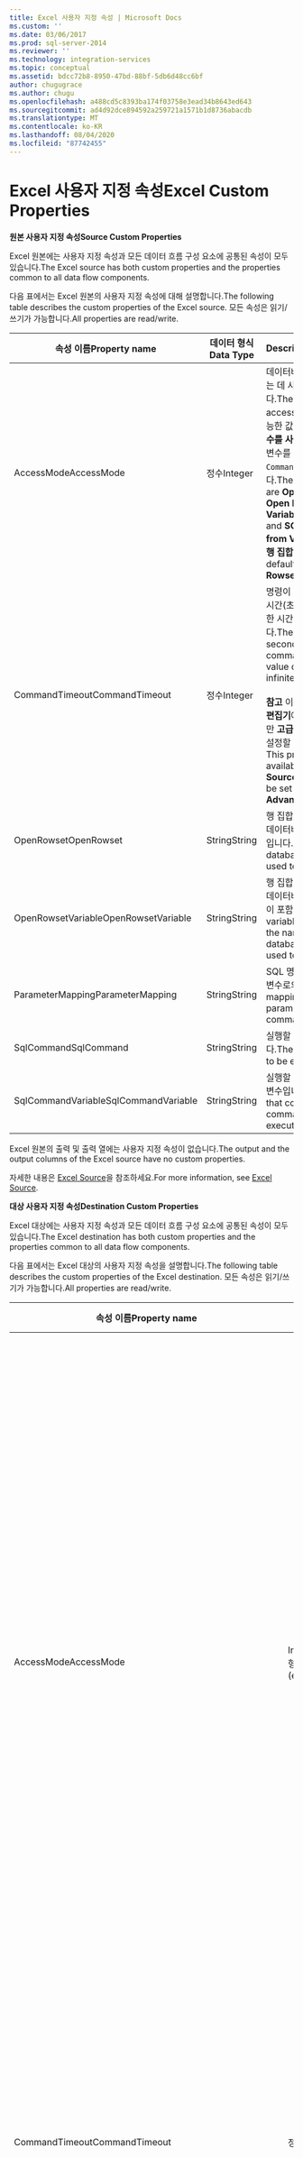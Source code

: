 ```yaml
---
title: Excel 사용자 지정 속성 | Microsoft Docs
ms.custom: ''
ms.date: 03/06/2017
ms.prod: sql-server-2014
ms.reviewer: ''
ms.technology: integration-services
ms.topic: conceptual
ms.assetid: bdcc72b8-8950-47bd-88bf-5db6d48cc6bf
author: chugugrace
ms.author: chugu
ms.openlocfilehash: a488cd5c8393ba174f03758e3ead34b8643ed643
ms.sourcegitcommit: ad4d92dce894592a259721a1571b1d8736abacdb
ms.translationtype: MT
ms.contentlocale: ko-KR
ms.lasthandoff: 08/04/2020
ms.locfileid: "87742455"
---
```

# <a name="excel-custom-properties"></a><span data-ttu-id="0074f-102">Excel 사용자 지정 속성</span><span class="sxs-lookup"><span data-stu-id="0074f-102">Excel Custom Properties</span></span>
  <span data-ttu-id="0074f-103">**원본 사용자 지정 속성**</span><span class="sxs-lookup"><span data-stu-id="0074f-103">**Source Custom Properties**</span></span>  
  
 <span data-ttu-id="0074f-104">Excel 원본에는 사용자 지정 속성과 모든 데이터 흐름 구성 요소에 공통된 속성이 모두 있습니다.</span><span class="sxs-lookup"><span data-stu-id="0074f-104">The Excel source has both custom properties and the properties common to all data flow components.</span></span>  
  
 <span data-ttu-id="0074f-105">다음 표에서는 Excel 원본의 사용자 지정 속성에 대해 설명합니다.</span><span class="sxs-lookup"><span data-stu-id="0074f-105">The following table describes the custom properties of the Excel source.</span></span> <span data-ttu-id="0074f-106">모든 속성은 읽기/쓰기가 가능합니다.</span><span class="sxs-lookup"><span data-stu-id="0074f-106">All properties are read/write.</span></span>  
  
|<span data-ttu-id="0074f-107">속성 이름</span><span class="sxs-lookup"><span data-stu-id="0074f-107">Property name</span></span>|<span data-ttu-id="0074f-108">데이터 형식</span><span class="sxs-lookup"><span data-stu-id="0074f-108">Data Type</span></span>|<span data-ttu-id="0074f-109">Description</span><span class="sxs-lookup"><span data-stu-id="0074f-109">Description</span></span>|  
|-------------------|---------------|-----------------|  
|<span data-ttu-id="0074f-110">AccessMode</span><span class="sxs-lookup"><span data-stu-id="0074f-110">AccessMode</span></span>|<span data-ttu-id="0074f-111">정수</span><span class="sxs-lookup"><span data-stu-id="0074f-111">Integer</span></span>|<span data-ttu-id="0074f-112">데이터베이스에 액세스하는 데 사용되는 모드입니다.</span><span class="sxs-lookup"><span data-stu-id="0074f-112">The mode used to access the database.</span></span> <span data-ttu-id="0074f-113">가능한 값은 **행 집합 열기**, **변수를 사용한 행 집합 열기**, 변수를 사용한 `SQL Command` **SQL 명령**입니다.</span><span class="sxs-lookup"><span data-stu-id="0074f-113">The possible values are **Open Rowset**, **Open Rowset from Variable**, `SQL Command`, and **SQL Command from Variable**.</span></span> <span data-ttu-id="0074f-114">기본값은 **행 집합 열기**입니다.</span><span class="sxs-lookup"><span data-stu-id="0074f-114">The default value is **Open Rowset**.</span></span>|  
|<span data-ttu-id="0074f-115">CommandTimeout</span><span class="sxs-lookup"><span data-stu-id="0074f-115">CommandTimeout</span></span>|<span data-ttu-id="0074f-116">정수</span><span class="sxs-lookup"><span data-stu-id="0074f-116">Integer</span></span>|<span data-ttu-id="0074f-117">명령이 종료되기 전의 제한 시간(초)입니다.  값 0은 제한 시간이 없음을 나타냅니다.</span><span class="sxs-lookup"><span data-stu-id="0074f-117">The number of seconds before a command times out.  A value of 0 indicates an infinite time-out.</span></span><br /><br /> <span data-ttu-id="0074f-118">**참고** 이 속성은 **Excel 원본 편집기**에서 사용할 수 없지만 **고급 편집기**를 사용하여 설정할 수 있습니다.</span><span class="sxs-lookup"><span data-stu-id="0074f-118">**Note** This property is not available in the **Excel Source Editor**, but can be set by using the **Advanced Editor**.</span></span>|  
|<span data-ttu-id="0074f-119">OpenRowset</span><span class="sxs-lookup"><span data-stu-id="0074f-119">OpenRowset</span></span>|<span data-ttu-id="0074f-120">String</span><span class="sxs-lookup"><span data-stu-id="0074f-120">String</span></span>|<span data-ttu-id="0074f-121">행 집합을 여는 데 사용되는 데이터베이스 개체의 이름입니다.</span><span class="sxs-lookup"><span data-stu-id="0074f-121">The name of the database object that is used to open a rowset.</span></span>|  
|<span data-ttu-id="0074f-122">OpenRowsetVariable</span><span class="sxs-lookup"><span data-stu-id="0074f-122">OpenRowsetVariable</span></span>|<span data-ttu-id="0074f-123">String</span><span class="sxs-lookup"><span data-stu-id="0074f-123">String</span></span>|<span data-ttu-id="0074f-124">행 집합을 여는 데 사용되는 데이터베이스 개체의 이름이 포함된 변수입니다.</span><span class="sxs-lookup"><span data-stu-id="0074f-124">The variable that contains the name of the database object that is used to open a rowset.</span></span>|  
|<span data-ttu-id="0074f-125">ParameterMapping</span><span class="sxs-lookup"><span data-stu-id="0074f-125">ParameterMapping</span></span>|<span data-ttu-id="0074f-126">String</span><span class="sxs-lookup"><span data-stu-id="0074f-126">String</span></span>|<span data-ttu-id="0074f-127">SQL 명령의 매개 변수에서 변수로의 매핑입니다.</span><span class="sxs-lookup"><span data-stu-id="0074f-127">The mapping from parameters in the SQL command to variables.</span></span>|  
|<span data-ttu-id="0074f-128">SqlCommand</span><span class="sxs-lookup"><span data-stu-id="0074f-128">SqlCommand</span></span>|<span data-ttu-id="0074f-129">String</span><span class="sxs-lookup"><span data-stu-id="0074f-129">String</span></span>|<span data-ttu-id="0074f-130">실행할 SQL 명령입니다.</span><span class="sxs-lookup"><span data-stu-id="0074f-130">The SQL command to be executed.</span></span>|  
|<span data-ttu-id="0074f-131">SqlCommandVariable</span><span class="sxs-lookup"><span data-stu-id="0074f-131">SqlCommandVariable</span></span>|<span data-ttu-id="0074f-132">String</span><span class="sxs-lookup"><span data-stu-id="0074f-132">String</span></span>|<span data-ttu-id="0074f-133">실행할 SQL 명령이 포함된 변수입니다.</span><span class="sxs-lookup"><span data-stu-id="0074f-133">The variable that contains the SQL command to be executed.</span></span>|  
  
 <span data-ttu-id="0074f-134">Excel 원본의 출력 및 출력 열에는 사용자 지정 속성이 없습니다.</span><span class="sxs-lookup"><span data-stu-id="0074f-134">The output and the output columns of the Excel source have no custom properties.</span></span>  
  
 <span data-ttu-id="0074f-135">자세한 내용은 [Excel Source](excel-source.md)을 참조하세요.</span><span class="sxs-lookup"><span data-stu-id="0074f-135">For more information, see [Excel Source](excel-source.md).</span></span>  
  
 <span data-ttu-id="0074f-136">**대상 사용자 지정 속성**</span><span class="sxs-lookup"><span data-stu-id="0074f-136">**Destination Custom Properties**</span></span>  
  
 <span data-ttu-id="0074f-137">Excel 대상에는 사용자 지정 속성과 모든 데이터 흐름 구성 요소에 공통된 속성이 모두 있습니다.</span><span class="sxs-lookup"><span data-stu-id="0074f-137">The Excel destination has both custom properties and the properties common to all data flow components.</span></span>  
  
 <span data-ttu-id="0074f-138">다음 표에서는 Excel 대상의 사용자 지정 속성을 설명합니다.</span><span class="sxs-lookup"><span data-stu-id="0074f-138">The following table describes the custom properties of the Excel destination.</span></span> <span data-ttu-id="0074f-139">모든 속성은 읽기/쓰기가 가능합니다.</span><span class="sxs-lookup"><span data-stu-id="0074f-139">All properties are read/write.</span></span>  
  
|<span data-ttu-id="0074f-140">속성 이름</span><span class="sxs-lookup"><span data-stu-id="0074f-140">Property name</span></span>|<span data-ttu-id="0074f-141">데이터 형식</span><span class="sxs-lookup"><span data-stu-id="0074f-141">Data Type</span></span>|<span data-ttu-id="0074f-142">Description</span><span class="sxs-lookup"><span data-stu-id="0074f-142">Description</span></span>|  
|-------------------|---------------|-----------------|  
|<span data-ttu-id="0074f-143">AccessMode</span><span class="sxs-lookup"><span data-stu-id="0074f-143">AccessMode</span></span>|<span data-ttu-id="0074f-144">Integer(열거형)</span><span class="sxs-lookup"><span data-stu-id="0074f-144">Integer (enumeration)</span></span>|<span data-ttu-id="0074f-145">대상에서 해당 대상 데이터베이스에 액세스하는 방법을 지정하는 값입니다.</span><span class="sxs-lookup"><span data-stu-id="0074f-145">A value that specifies how the destination accesses its destination database.</span></span><br /><br /> <span data-ttu-id="0074f-146">이 속성 값은 다음 중 하나일 수 있습니다.</span><span class="sxs-lookup"><span data-stu-id="0074f-146">This property can have one of the following values:</span></span><br /><br /> <span data-ttu-id="0074f-147">`OpenRowset`(0)-테이블 또는 뷰의 이름을 제공 합니다.</span><span class="sxs-lookup"><span data-stu-id="0074f-147">`OpenRowset` (0)-You provide the name of a table or view.</span></span><br /><br /> <span data-ttu-id="0074f-148">`OpenRowset from Variable`(1)-테이블 또는 뷰의 이름이 포함 된 변수의 이름을 제공 합니다.</span><span class="sxs-lookup"><span data-stu-id="0074f-148">`OpenRowset from Variable` (1)-You provide the name of a variable that contains the name of a table or view.</span></span><br /><br /> <span data-ttu-id="0074f-149">`OpenRowset Using Fastload`(3)-테이블 또는 뷰의 이름을 제공 합니다.</span><span class="sxs-lookup"><span data-stu-id="0074f-149">`OpenRowset Using Fastload` (3)-You provide the name of a table or view.</span></span><br /><br /> <span data-ttu-id="0074f-150">`OpenRowset Using Fastload from Variable`(4)-테이블 또는 뷰의 이름이 포함 된 변수의 이름을 제공 합니다.</span><span class="sxs-lookup"><span data-stu-id="0074f-150">`OpenRowset Using Fastload from Variable` (4)-You provide the name of a variable that contains the name of a table or view.</span></span><br /><br /> <span data-ttu-id="0074f-151">`SQL Command`(2)-SQL 문을 제공 합니다.</span><span class="sxs-lookup"><span data-stu-id="0074f-151">`SQL Command` (2)-You provide a SQL statement.</span></span>|  
|<span data-ttu-id="0074f-152">CommandTimeout</span><span class="sxs-lookup"><span data-stu-id="0074f-152">CommandTimeout</span></span>|<span data-ttu-id="0074f-153">정수</span><span class="sxs-lookup"><span data-stu-id="0074f-153">Integer</span></span>|<span data-ttu-id="0074f-154">제한 시간이 초과될 때까지 SQL 명령을 실행할 수 있는 최대 시간(초)입니다. 값 **0** 은 제한 시간이 없음을 의미합니다.</span><span class="sxs-lookup"><span data-stu-id="0074f-154">The maximum number of seconds that the SQL command can run before timing out. A value of **0** indicates an infinite time.</span></span> <span data-ttu-id="0074f-155">이 속성의 기본값은 **0**입니다.</span><span class="sxs-lookup"><span data-stu-id="0074f-155">The default value of this property is **0**.</span></span><br /><br /> <span data-ttu-id="0074f-156">참고: 이 속성은 **Excel 대상 편집기**에서 사용할 수 없지만 **고급 편집기**를 사용하여 설정할 수 있습니다.</span><span class="sxs-lookup"><span data-stu-id="0074f-156">Note: This property is not available in the **Excel Destination Editor**, but can be set by using the **Advanced Editor**.</span></span>|  
|<span data-ttu-id="0074f-157">FastLoadKeepIdentity</span><span class="sxs-lookup"><span data-stu-id="0074f-157">FastLoadKeepIdentity</span></span>|<span data-ttu-id="0074f-158">부울</span><span class="sxs-lookup"><span data-stu-id="0074f-158">Boolean</span></span>|<span data-ttu-id="0074f-159">데이터를 로드할 때 ID 값을 복사할지 여부를 지정하는 값입니다.</span><span class="sxs-lookup"><span data-stu-id="0074f-159">A value that specifies whether to copy identity values when data is loaded.</span></span> <span data-ttu-id="0074f-160">이 속성은 빠른 로드 옵션 중 하나를 사용할 경우에만 사용할 수 있습니다.</span><span class="sxs-lookup"><span data-stu-id="0074f-160">This property is available only when using one of the fast load options.</span></span> <span data-ttu-id="0074f-161">이 속성의 기본값은 **False**입니다.</span><span class="sxs-lookup"><span data-stu-id="0074f-161">The default value of this property is **False**.</span></span>|  
|<span data-ttu-id="0074f-162">FastLoadKeepNulls</span><span class="sxs-lookup"><span data-stu-id="0074f-162">FastLoadKeepNulls</span></span>|<span data-ttu-id="0074f-163">부울</span><span class="sxs-lookup"><span data-stu-id="0074f-163">Boolean</span></span>|<span data-ttu-id="0074f-164">데이터를 로드할 때 Null 값을 복사할지 여부를 지정하는 값입니다.</span><span class="sxs-lookup"><span data-stu-id="0074f-164">A value that specifies whether to copy Null values when data is loaded.</span></span> <span data-ttu-id="0074f-165">이 속성은 빠른 로드 옵션 중 하나와 함께 사용해야 합니다.</span><span class="sxs-lookup"><span data-stu-id="0074f-165">This property is available only with one of the fast load options.</span></span> <span data-ttu-id="0074f-166">이 속성의 기본값은 **False**입니다.</span><span class="sxs-lookup"><span data-stu-id="0074f-166">The default value of this property is **False**.</span></span>|  
|<span data-ttu-id="0074f-167">FastLoadMaxInsertCommitSize</span><span class="sxs-lookup"><span data-stu-id="0074f-167">FastLoadMaxInsertCommitSize</span></span>|<span data-ttu-id="0074f-168">정수</span><span class="sxs-lookup"><span data-stu-id="0074f-168">Integer</span></span>|<span data-ttu-id="0074f-169">Excel 대상에서 빠른 로드 작업을 수행하는 동안 커밋을 시도하는 일괄 처리 크기를 지정하는 값입니다.</span><span class="sxs-lookup"><span data-stu-id="0074f-169">A value that specifies the batch size that the Excel destination tries to commit during fast load operations.</span></span> <span data-ttu-id="0074f-170">기본값은 **2147483647**입니다.</span><span class="sxs-lookup"><span data-stu-id="0074f-170">The default value is **2147483647**.</span></span> <span data-ttu-id="0074f-171">**0** 값은 모든 행이 처리된 후의 단일 커밋 작업을 나타냅니다.</span><span class="sxs-lookup"><span data-stu-id="0074f-171">A value of **0** indicates a single commit operation after all rows are processed.</span></span>|  
|<span data-ttu-id="0074f-172">FastLoadOptions</span><span class="sxs-lookup"><span data-stu-id="0074f-172">FastLoadOptions</span></span>|<span data-ttu-id="0074f-173">String</span><span class="sxs-lookup"><span data-stu-id="0074f-173">String</span></span>|<span data-ttu-id="0074f-174">빠른 로드 옵션 모음입니다.</span><span class="sxs-lookup"><span data-stu-id="0074f-174">A collection of fast load options.</span></span> <span data-ttu-id="0074f-175">빠른 로드 옵션에는 테이블 잠금 및 제약 조건 검사가 포함됩니다.</span><span class="sxs-lookup"><span data-stu-id="0074f-175">The fast load options include the locking of tables and the checking of constraints.</span></span> <span data-ttu-id="0074f-176">둘 다 또는 둘 중 하나를 지정하거나 아무 것도 지정하지 않을 수 있습니다.</span><span class="sxs-lookup"><span data-stu-id="0074f-176">You can specify one, both, or neither.</span></span><br /><br /> <span data-ttu-id="0074f-177">참고: 이 속성의 일부 옵션은 **Excel 대상 편집기**에서 사용할 수 없지만 **고급 편집기**를 사용하여 설정할 수 있습니다.</span><span class="sxs-lookup"><span data-stu-id="0074f-177">Note: Some options for this property are not available in the **Excel Destination Editor**, but can be set by using the **Advanced Editor**.</span></span>|  
|<span data-ttu-id="0074f-178">OpenRowset</span><span class="sxs-lookup"><span data-stu-id="0074f-178">OpenRowset</span></span>|<span data-ttu-id="0074f-179">String</span><span class="sxs-lookup"><span data-stu-id="0074f-179">String</span></span>|<span data-ttu-id="0074f-180">AccessMode가 인 경우 `OpenRowset` Excel 대상에서 액세스 하는 테이블 또는 뷰의 이름입니다.</span><span class="sxs-lookup"><span data-stu-id="0074f-180">When AccessMode is `OpenRowset`, the name of the table or view that the Excel destination accesses.</span></span>|  
|<span data-ttu-id="0074f-181">OpenRowsetVariable</span><span class="sxs-lookup"><span data-stu-id="0074f-181">OpenRowsetVariable</span></span>|<span data-ttu-id="0074f-182">String</span><span class="sxs-lookup"><span data-stu-id="0074f-182">String</span></span>|<span data-ttu-id="0074f-183">AccessMode가 인 경우 `OpenRowset from Variable` Excel 대상에서 액세스 하는 테이블 또는 뷰의 이름이 포함 된 변수의 이름입니다.</span><span class="sxs-lookup"><span data-stu-id="0074f-183">When AccessMode is `OpenRowset from Variable`, the name of the variable that contains the name of the table or view that the Excel destination accesses.</span></span>|  
|<span data-ttu-id="0074f-184">SqlCommand</span><span class="sxs-lookup"><span data-stu-id="0074f-184">SqlCommand</span></span>|<span data-ttu-id="0074f-185">String</span><span class="sxs-lookup"><span data-stu-id="0074f-185">String</span></span>|<span data-ttu-id="0074f-186">AccessMode가 인 경우 `SQL Command` Excel 대상에서 데이터의 대상 열을 지정 하는 데 사용 하는 transact-sql 문입니다.</span><span class="sxs-lookup"><span data-stu-id="0074f-186">When AccessMode is `SQL Command`, the Transact-SQL statement that the Excel destination uses to specify the destination columns for the data.</span></span>|  
  
 <span data-ttu-id="0074f-187">Excel 대상의 입력 및 입력 열에는 사용자 지정 속성이 없습니다.</span><span class="sxs-lookup"><span data-stu-id="0074f-187">The input and the input columns of the Excel destination have no custom properties.</span></span>  
  
 <span data-ttu-id="0074f-188">자세한 내용은 [Excel Destination](excel-destination.md)을 참조하세요.</span><span class="sxs-lookup"><span data-stu-id="0074f-188">For more information, see [Excel Destination](excel-destination.md).</span></span>  
  
## <a name="see-also"></a><span data-ttu-id="0074f-189">참고 항목</span><span class="sxs-lookup"><span data-stu-id="0074f-189">See Also</span></span>  
 [<span data-ttu-id="0074f-190">Common Properties</span><span class="sxs-lookup"><span data-stu-id="0074f-190">Common Properties</span></span>](../common-properties.md)  
  
  
